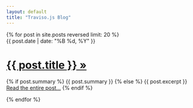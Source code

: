 ```yaml
---
layout: default
title: "Traviso.js Blog"
---
```

<!--
<div id="main-content">
  {% for post in site.posts reversed limit: 15 %}
    <div class="row">
      <div><a href="{{ post.url }}"><h2>{{ post.title }}&nbsp;&raquo;</h2></a></div>
      <hr>
      <div><span class="small text-muted">{{ post.date | date: "%B %d, %Y" }}</span></div>
      <div>
        <p>
          {{ post.excerpt }} <a href="{{ post.url }}" class="lead">Read&nbsp;the&nbsp;entire&nbsp;post...</a>
        </p>
      </div>
    </div>
  {% endfor %}
</div> -->


<div id="main-content">
  {% for post in site.posts reversed limit: 20 %}
  <div class="panel panel-default">
    <div class="panel-heading">
      <div class="post-date">
        <span class="text-muted">
          {{ post.date | date: "%B %d, %Y" }}
        </span>
      </div>
      <div class="post-title">
        <a href="{{ post.url }}">
          <h1>{{ post.title }}&nbsp;&raquo;</h1>
        </a>
      </div>
    </div>
    <div class="panel-body">
      <div>
        <p>
        {% if post.summary %}
        	{{ post.summary }}
        {% else %}
        	{{ post.excerpt }} <a href="{{ post.url }}" class="btn btn-default btn-sm" role="button">Read&nbsp;the&nbsp;entire&nbsp;post...</a>
        {% endif %}
        </p>
      </div>
    </div>
  </div>
  {% endfor %}
</div>
